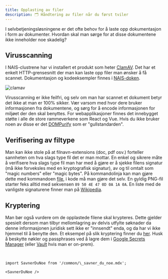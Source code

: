 ```yaml
---
title: Opplasting av filer
description: 🗂 Håndtering av filer når du først tviler
---
```


I selvbetjeningsløsningene er det ofte behov for å laste opp dokumentasjon i form av dokumenter. Hvordan skal man sørge for at disse dokumentene ikke inneholder noe skadelig?

## Virusscanning

I NAIS-clustrene har vi installert et produkt som heter [ClamAV](https://www.clamav.net/). Det har et enkelt HTTP-grensesnitt der man kan laste opp filer man ønsker å få scannet. Dokumentasjon og kodeeksempler finnes i [NAIS-doken](https://doc.nais.io/services/antivirus/).

![clamav](/img/clamav.webp "clamav")

Virusscanning er ikke feilfri, og selv om man har scannet et dokument betyr det ikke at man er 100% sikker. Vær varsom med hvor dere bruker informasjonen fra dokumentene, og sørg for å encode informasjonen for miljøet der den skal benyttes. For webapplikasjoner finnes det innebygget støtte i alle de store rammeverkene som React og Vue. Hvis du ikke bruker noen av disse er det [DOMPurify](https://www.npmjs.com/package/dompurify) som er "gullstandarden".

## Verifisering av filtype

Man kan ikke stole på at filnavn-extensions (doc, pdf osv.) forteller sannheten om hva slags type fil det er man mottar. En enkel og sikrere måte å verifisere hva slags type fil man har med å gjøre er å sjekke filens signatur (må ikke forveksles med en kryptografisk signatur), av og til omtalt som "magic numbers" eller "magic bytes". På kommandolinja kan man gjøre dette med kommandoen [file](https://linux.die.net/man/1/file), i kode må man gjøre det selv. En gyldig PNG-fil starter feks alltid med sekvensen `89 50 4E 47 0D 0A 1A 0A`. En liste med de vanligste signaturene finner man på [Wikipedia](https://en.wikipedia.org/wiki/List_of_file_signatures).

## Kryptering

Man bør også vurdere om de opplastede filene skal krypteres. Dette gjelder spesielt dersom man tilbyr mellomlagring av delvis utfylte søknader da denne informasjonen juridisk sett ikke er "innsendt" enda, og da har vi ikke hjemmel til å benytte den. Et eksempel på slik kryptering finner du [her](https://gist.github.com/joakibj/76bcfd21fa93746d661cbf0a6e59dbf6). Husk å beskytte nøkler og passphrases ved å lagre dem i [Google Secrets Manager](https://doc.nais.io/security/secrets/google-secrets-manager/) (eller [Vault](https://doc.nais.io/security/secrets/vault/) hvis man er on-prem).

<br />

```mdx-code-block
import SavnerDuNoe from '/common/\_savner_du_noe.mdx';

<SavnerDuNoe />
```
